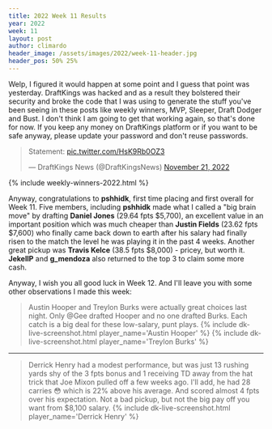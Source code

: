 ```yaml
---
title: 2022 Week 11 Results
year: 2022
week: 11
layout: post
author: climardo
header_image: /assets/images/2022/week-11-header.jpg
header_pos: 50% 25%
---
```


Welp, I figured it would happen at some point and I guess that point was yesterday. DraftKings was hacked and as a result they bolstered their security and broke the code that I was using to generate the stuff you've been seeing in these posts like weekly winners, MVP, Sleeper, Draft Dodger and Bust. I don't think I am going to get that working again, so that's done for now. If you keep any money on DraftKings platform or if you want to be safe anyway, please update your password and don't reuse passwords.

<blockquote class="twitter-tweet" data-dnt="true" data-theme="dark"><p lang="en" dir="ltr">Statement: <a href="https://t.co/HsK9Rb0OZ3">pic.twitter.com/HsK9Rb0OZ3</a></p>&mdash; DraftKings News (@DraftKingsNews) <a href="https://twitter.com/DraftKingsNews/status/1594767664832040965?ref_src=twsrc%5Etfw">November 21, 2022</a></blockquote> <script async src="https://platform.twitter.com/widgets.js" charset="utf-8"></script> 

{% include weekly-winners-2022.html %}

Anyway, congratulations to **pshhidk**, first time placing and first overall for Week 11. Five members, including **pshhidk** made what I called a "big brain move" by drafting **Daniel Jones** (29.64 fpts $5,700), an excellent value in an important position which was much cheaper than **Justin Fields** (23.62 fpts $7,600) who finally came back down to earth after his salary had finally risen to the match the level he was playing it in the past 4 weeks. Another great pickup was **Travis Kelce** (38.5 fpts $8,000) - pricey, but worth it. **JekellP** and **g_mendoza** also returned to the top 3 to claim some more cash. 

Anyway, I wish you all good luck in Week 12. And I'll leave you with some other observations I made this week:
> Austin Hooper and Treylon Burks were actually great choices last night. Only @Gee drafted Hooper and no one drafted Burks. Each catch is a big deal for these low-salary, punt plays.
{% include dk-live-screenshot.html player_name='Austin Hooper' %}
{% include dk-live-screenshot.html player_name='Treylon Burks' %}

---

> Derrick Henry had a modest performance, but was just 13 rushing yards shy of the 3 fpts bonus and 1 receiving TD away from the hat trick that Joe Mixon pulled off a few weeks ago. I'll add, he had 28 carries 😳 which is 22% above his average. And scored almost 4 fpts over his expectation. Not a bad pickup, but not the big pay off you want from $8,100 salary.
{% include dk-live-screenshot.html player_name='Derrick Henry' %}
